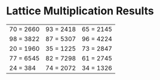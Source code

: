 # Lattice Multiplication Results

|   |   |   |
|---|---|---|
| 70 = 2660 | 93 = 2418 | 65 = 2145 |
| 98 = 3822 | 87 = 5307 | 96 = 4224 |
| 20 = 1960 | 35 = 1225 | 73 = 2847 |
| 77 = 6545 | 82 = 7298 | 61 = 2745 |
| 24 = 384 | 74 = 2072 | 34 = 1326 |
